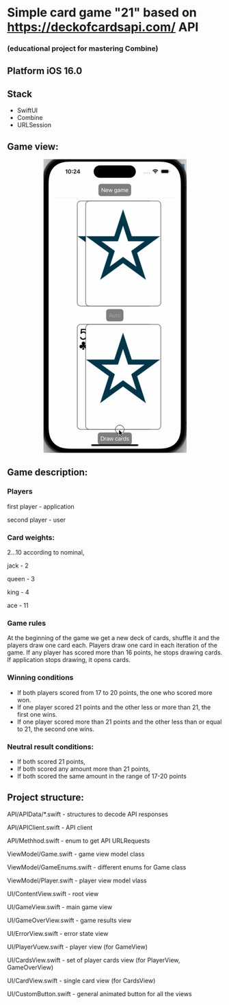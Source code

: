 #  Simple card game "21" based on https://deckofcardsapi.com/ API

### (educational project for mastering Combine)

## Platform iOS 16.0

## Stack

- SwiftUI
- Combine
- URLSession

## Game view:
  </p>
<div align="center">

![video](/TwentyOne/Doc/twentyOne.gif)
</div>
</p>

## Game description:

### Players
first player - application

second player - user

### Card weights: 
2...10 according to nominal, 

jack - 2

queen - 3

king - 4

ace - 11

### Game rules 

At the beginning of the game we get a new deck of cards, shuffle it and the players draw one card each. Players draw one card in each iteration of the game. 
If any player has scored more than 16 points, he stops drawing cards.
If application stops drawing, it opens cards.

### Winning conditions

- If both players scored from 17 to 20 points, the one who scored more won. 
- If one player scored 21 points and the other less or more than 21, the first one wins.
- If one player scored more than 21 points and the other less than or equal to 21, the second one wins.

### Neutral result conditions:

- If both scored 21 points, 
- If both scored any amount more than 21 points, 
- If both scored the same amount in the range of 17-20 points

## Project structure:

API/APIData/*.swift - structures to decode API responses

API/APIClient.swift - API client  

API/Methhod.swift - enum to get API URLRequests

ViewModel/Game.swift - game view model class

ViewModel/GameEnums.swift - different enums for Game class

ViewModel/Player.swift - player view model vlass

UI/ContentView.swift -  root view

UI/GameView.swift -  main game view

UI/GameOverView.swift -  game results view

UI/ErrorView.swift  - error state view

UI/PlayerVuew.swift - player view (for GameView)

UI/CardsView.swift - set of player cards view (for PlayerView, GameOverView)

UI/CardView.swift - single card view (for CardsView)

UI/CustomButton.swift - general animated button for all the views


